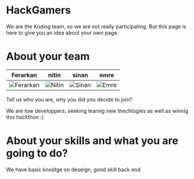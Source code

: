 HackGamers
================

We are the Koding team, so we are not really participating. But this page is here
to give you an idea about your own page.


About your team
===========================

| Ferarkan | nitin | sinan | emre
|--- |--- |--- |---
| ![Ferarkan](https://koding.com/-/image/cache?endpoint=crop&grow=true&width=300&height=300&url=https%3A%2F%2Fkoding-client.s3.amazonaws.com%2Fuser%2Fferarkan%2Favatar-1416215941999) | ![Nitin](https://pbs.twimg.com/profile_images/1416284972/NitinGupta-1.jpg) | ![Sinan](https://pbs.twimg.com/profile_images/533920104249954305/8KZPcvIa.jpeg) | ![Emre](https://pbs.twimg.com/profile_images/513260359398871040/z-_436ig.jpeg) |

Tell us who you are, why you did you decide to join?

We are tow developpers, seeking learnig new thechlogies as well as winnig this hackthon :)

About your skills and what you are going to do?
=======
We have basic knoldge on deseign, good skill back end 

